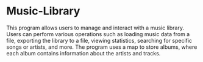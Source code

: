 # Music-Library
This program allows users to manage and interact with a music library. Users can perform various operations
such as loading music data from a file, exporting the library to a file, viewing statistics, searching for
specific songs or artists, and more. The program uses a map to store albums, where each album contains
information about the artists and tracks.
